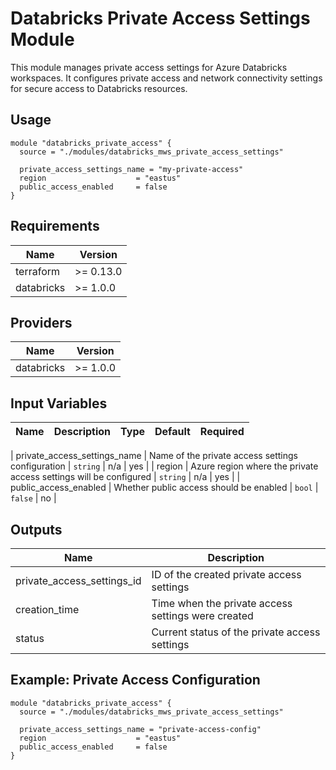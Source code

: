 # Databricks Private Access Settings Module

This module manages private access settings for Azure Databricks workspaces. It configures private access and network connectivity settings for secure access to Databricks resources.

## Usage

```hcl
module "databricks_private_access" {
  source = "./modules/databricks_mws_private_access_settings"

  private_access_settings_name = "my-private-access"
  region                    = "eastus"
  public_access_enabled     = false
}
```

## Requirements

| Name | Version |
|------|---------|
| terraform | >= 0.13.0 |
| databricks | >= 1.0.0 |

## Providers

| Name | Version |
|------|---------|
| databricks | >= 1.0.0 |

## Input Variables

| Name | Description | Type | Default | Required |
|------|-------------|------|---------|:--------:|

| private_access_settings_name | Name of the private access settings configuration | `string` | n/a | yes |
| region | Azure region where the private access settings will be configured | `string` | n/a | yes |
| public_access_enabled | Whether public access should be enabled | `bool` | `false` | no |

## Outputs

| Name | Description |
|------|-------------|
| private_access_settings_id | ID of the created private access settings |
| creation_time | Time when the private access settings were created |
| status | Current status of the private access settings |

## Example: Private Access Configuration

```hcl
module "databricks_private_access" {
  source = "./modules/databricks_mws_private_access_settings"

  private_access_settings_name = "private-access-config"
  region                    = "eastus"
  public_access_enabled     = false
}
```